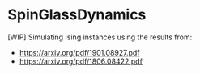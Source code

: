 # SpinGlassDynamics

[WIP] Simulating Ising instances using the results from:

- https://arxiv.org/pdf/1901.08927.pdf
- https://arxiv.org/pdf/1806.08422.pdf
